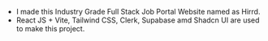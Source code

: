 - I made this Industry Grade Full Stack Job Portal Website named as Hirrd. 
- React JS + Vite, Tailwind CSS, Clerk, Supabase amd Shadcn UI are used to make this project. 
